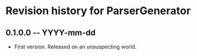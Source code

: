 # Revision history for ParserGenerator

## 0.1.0.0 -- YYYY-mm-dd

* First version. Released on an unsuspecting world.
